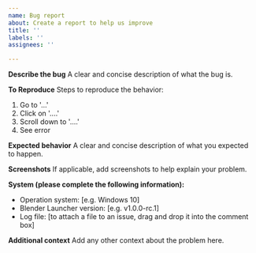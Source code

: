 ```yaml
---
name: Bug report
about: Create a report to help us improve
title: ''
labels: ''
assignees: ''

---
```


**Describe the bug**
A clear and concise description of what the bug is.

**To Reproduce**
Steps to reproduce the behavior:
1. Go to '...'
2. Click on '....'
3. Scroll down to '....'
4. See error

**Expected behavior**
A clear and concise description of what you expected to happen.

**Screenshots**
If applicable, add screenshots to help explain your problem.

**System (please complete the following information):**
 - Operation system: [e.g. Windows 10]
 - Blender Launcher version: [e.g. v1.0.0-rc.1]
 - Log file: [to attach a file to an issue, drag and drop it into the comment box]

**Additional context**
Add any other context about the problem here.
